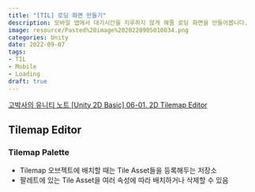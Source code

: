 ```yaml
---
title: "[TIL] 로딩 화면 만들기"
description: 모바일 앱에서 대기시간을 지루하지 않게 해줄 로딩 화면을 만들어봅니다.
image: resource/Pasted%20image%2020220905010034.png
categories: Unity 
date: 2022-09-07
tags:
- TIL
- Mobile
- Loading
draft: true
---
```


[고박사의 유니티 노트 [Unity 2D Basic] 06-01. 2D Tilemap Editor](https://www.youtube.com/watch?v=9Y0bUhwxRyk&list=PLC2Tit6NyVie46nbdEM00wFoojjRlXIcf&index=10)

## Tilemap Editor
### Tilemap Palette
- Tilemap 오브젝트에 배치할 때는 Tile Asset들을 등록해두는 저장소
- 팔레트에 있는 Tile Asset을 여러 속성에 따라 배치하거나 삭제할 수 있음

